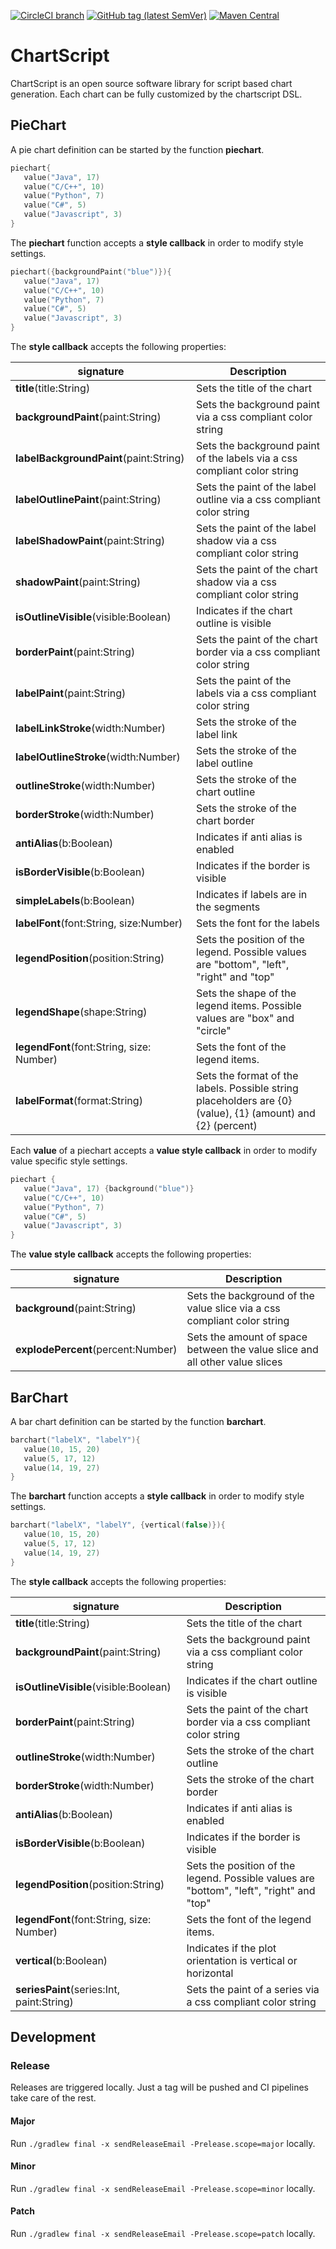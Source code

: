 [![CircleCI branch](https://img.shields.io/circleci/project/github/leftshiftone/chartscript/master.svg?style=flat-square)](https://circleci.com/gh/leftshiftone/chartscript)
[![GitHub tag (latest SemVer)](https://img.shields.io/github/tag/leftshiftone/chartscript.svg?style=flat-square)](https://github.com/leftshiftone/chartscript/tags)
[![Maven Central](https://img.shields.io/maven-central/v/one.leftshift.chartscript/chartscript?style=flat-square)](https://mvnrepository.com/artifact/one.leftshift.chartscript/chartscript)

# ChartScript

ChartScript is an open source software library for script based chart generation. 
Each chart can be fully customized by the chartscript DSL. 

## PieChart

A pie chart definition can be started by the function **piechart**.

```kotlin
piechart{
   value("Java", 17)
   value("C/C++", 10)
   value("Python", 7)
   value("C#", 5)
   value("Javascript", 3)
}
```

The **piechart** function accepts a **style callback** in order to modify style settings.

```kotlin
piechart({backgroundPaint("blue")}){
   value("Java", 17)
   value("C/C++", 10)
   value("Python", 7)
   value("C#", 5)
   value("Javascript", 3)
}
```

The **style callback** accepts the following properties:

| signature                                   | Description                                                                                                  |
| ------------------------------------------- | ------------------------------------------------------------------------------------------------------------ |
| **title**(title:String)                     | Sets the title of the chart                                                                                  |
| **backgroundPaint**(paint:String)           | Sets the background paint via a css compliant color string                                                   |
| **labelBackgroundPaint**(paint:String)      | Sets the background paint of the labels via a css compliant color string                                     |
| **labelOutlinePaint**(paint:String)         | Sets the paint of the label outline via a css compliant color string                                         |
| **labelShadowPaint**(paint:String)          | Sets the paint of the label shadow via a css compliant color string                                          |
| **shadowPaint**(paint:String)               | Sets the paint of the chart shadow via a css compliant color string                                          |
| **isOutlineVisible**(visible:Boolean)       | Indicates if the chart outline is visible                                                                    |
| **borderPaint**(paint:String)               | Sets the paint of the chart border via a css compliant color string                                          |
| **labelPaint**(paint:String)                | Sets the paint of the labels via a css compliant color string                                                |
| **labelLinkStroke**(width:Number)           | Sets the stroke of the label link                                                                            |
| **labelOutlineStroke**(width:Number)        | Sets the stroke of the label outline                                                                         |
| **outlineStroke**(width:Number)             | Sets the stroke of the chart outline                                                                         |
| **borderStroke**(width:Number)              | Sets the stroke of the chart border                                                                          |
| **antiAlias**(b:Boolean)                    | Indicates if anti alias is enabled                                                                           |
| **isBorderVisible**(b:Boolean)              | Indicates if the border is visible                                                                           |
| **simpleLabels**(b:Boolean)                 | Indicates if labels are in the segments                                                                      |
| **labelFont**(font:String, size:Number)     | Sets the font for the labels                                                                                 |
| **legendPosition**(position:String)         | Sets the position of the legend. Possible values are "bottom", "left", "right" and "top"                     |
| **legendShape**(shape:String)               | Sets the shape of the legend items. Possible values are "box" and "circle"                                   |
| **legendFont**(font:String, size: Number)   | Sets the font of the legend items.                                                                           |
| **labelFormat**(format:String)              | Sets the format of the labels. Possible string placeholders are {0} (value), {1} (amount) and {2} (percent)  |

Each **value** of a piechart accepts a **value style callback** in order to modify value specific style settings.

```kotlin
piechart {
   value("Java", 17) {background("blue")}
   value("C/C++", 10)
   value("Python", 7)
   value("C#", 5)
   value("Javascript", 3)
}
```

The **value style callback** accepts the following properties:

| signature                          | Description                                                                                                  |
| -----------------------------------| ------------------------------------------------------------------------------------------------------------ |
| **background**(paint:String)       | Sets the background of the value slice via a css compliant color string                                      |
| **explodePercent**(percent:Number) | Sets the amount of space between the value slice and all other value slices                                  |

## BarChart

A bar chart definition can be started by the function **barchart**.

```kotlin
barchart("labelX", "labelY"){
   value(10, 15, 20)
   value(5, 17, 12)
   value(14, 19, 27)
}
```

The **barchart** function accepts a **style callback** in order to modify style settings.

```kotlin
barchart("labelX", "labelY", {vertical(false)}){
   value(10, 15, 20)
   value(5, 17, 12)
   value(14, 19, 27)
}
```

The **style callback** accepts the following properties:

| signature                                   | Description                                                                                                  |
| ------------------------------------------- | ------------------------------------------------------------------------------------------------------------ |
| **title**(title:String)                     | Sets the title of the chart                                                                                  |
| **backgroundPaint**(paint:String)           | Sets the background paint via a css compliant color string                                                   |
| **isOutlineVisible**(visible:Boolean)       | Indicates if the chart outline is visible                                                                    |
| **borderPaint**(paint:String)               | Sets the paint of the chart border via a css compliant color string                                          |
| **outlineStroke**(width:Number)             | Sets the stroke of the chart outline                                                                         |
| **borderStroke**(width:Number)              | Sets the stroke of the chart border                                                                          |
| **antiAlias**(b:Boolean)                    | Indicates if anti alias is enabled                                                                           |
| **isBorderVisible**(b:Boolean)              | Indicates if the border is visible                                                                           |
| **legendPosition**(position:String)         | Sets the position of the legend. Possible values are "bottom", "left", "right" and "top"                     |
| **legendFont**(font:String, size: Number)   | Sets the font of the legend items.                                                                           |
| **vertical**(b:Boolean)                     | Indicates if the plot orientation is vertical or horizontal                                                  |
| **seriesPaint**(series:Int, paint:String)   | Sets the paint of a series via a css compliant color string                                                  |

## Development

### Release
Releases are triggered locally. Just a tag will be pushed and CI pipelines take care of the rest.

#### Major
Run `./gradlew final -x sendReleaseEmail -Prelease.scope=major` locally.

#### Minor
Run `./gradlew final -x sendReleaseEmail -Prelease.scope=minor` locally.

#### Patch
Run `./gradlew final -x sendReleaseEmail -Prelease.scope=patch` locally.
